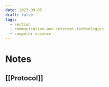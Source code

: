 ```yaml
---
date: 2023-09-05
draft: false
tags:
  - section
  - communication-and-internet-technologies
  - computer-science
---
```

# Notes

## [[Protocol]]